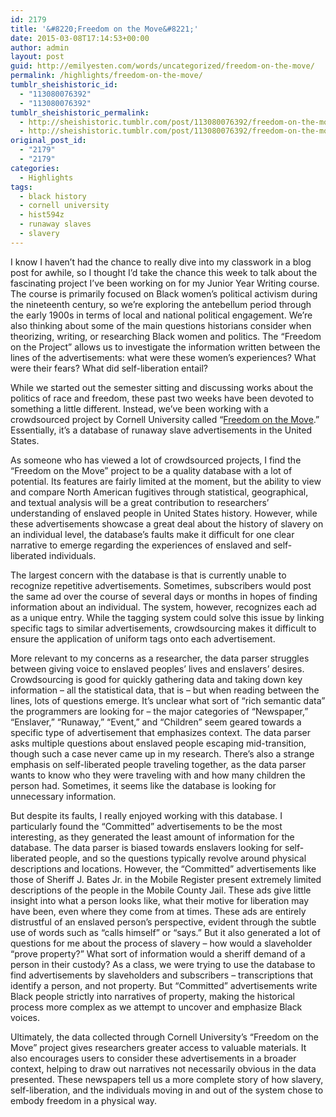 ```yaml
---
id: 2179
title: '&#8220;Freedom on the Move&#8221;'
date: 2015-03-08T17:14:53+00:00
author: admin
layout: post
guid: http://emilyesten.com/words/uncategorized/freedom-on-the-move/
permalink: /highlights/freedom-on-the-move/
tumblr_sheishistoric_id:
  - "113080076392"
  - "113080076392"
tumblr_sheishistoric_permalink:
  - http://sheishistoric.tumblr.com/post/113080076392/freedom-on-the-move
  - http://sheishistoric.tumblr.com/post/113080076392/freedom-on-the-move
original_post_id:
  - "2179"
  - "2179"
categories:
  - Highlights
tags:
  - black history
  - cornell university
  - hist594z
  - runaway slaves
  - slavery
---
```

I know I haven’t had the chance to really dive into my classwork in a blog post for awhile, so I thought I’d take the chance this week to talk about the fascinating project I’ve been working on for my Junior Year Writing course. The course is primarily focused on Black women’s political activism during the nineteenth century, so we’re exploring the antebellum period through the early 1900s in terms of local and national political engagement. We’re also thinking about some of the main questions historians consider when theorizing, writing, or researching Black women and politics. The “Freedom on the Project” allows us to investigate the information written between the lines of the advertisements: what were these women’s experiences? What were their fears? What did self-liberation entail?

While we started out the semester sitting and discussing works about the politics of race and freedom, these past two weeks have been devoted to something a little different. Instead, we’ve been working with a crowdsourced project by Cornell University called “<a href="http://freedomonthemove.org" target="_blank">Freedom on the Move</a>.” Essentially, it’s a database of runaway slave advertisements in the United States. 

<!-- more -->

As someone who has viewed a lot of crowdsourced projects, I find the “Freedom on the Move” project to be a quality database with a lot of potential. Its features are fairly limited at the moment, but the ability to view and compare North American fugitives through statistical, geographical, and textual analysis will be a great contribution to researchers’ understanding of enslaved people in United States history. However, while these advertisements showcase a great deal about the history of slavery on an individual level, the database’s faults make it difficult for one clear narrative to emerge regarding the experiences of enslaved and self-liberated individuals. 

The largest concern with the database is that is currently unable to recognize repetitive advertisements. Sometimes, subscribers would post the same ad over the course of several days or months in hopes of finding information about an individual. The system, however, recognizes each ad as a unique entry. While the tagging system could solve this issue by linking specific tags to similar advertisements, crowdsourcing makes it difficult to ensure the application of uniform tags onto each advertisement. 

More relevant to my concerns as a researcher, the data parser struggles between giving voice to enslaved peoples’ lives and enslavers’ desires. Crowdsourcing is good for quickly gathering data and taking down key information &#8211; all the statistical data, that is &#8211; but when reading between the lines, lots of questions emerge. It’s unclear what sort of “rich semantic data” the programmers are looking for &#8211; the major categories of “Newspaper,” “Enslaver,” “Runaway,” “Event,” and “Children” seem geared towards a specific type of advertisement that emphasizes context. The data parser asks multiple questions about enslaved people escaping mid-transition, though such a case never came up in my research. There’s also a strange emphasis on self-liberated people traveling together, as the data parser wants to know who they were traveling with and how many children the person had. Sometimes, it seems like the database is looking for unnecessary information. 

But despite its faults, I really enjoyed working with this database. I particularly found the “Committed” advertisements to be the most interesting, as they generated the least amount of information for the database. The data parser is biased towards enslavers looking for self-liberated people, and so the questions typically revolve around physical descriptions and locations. However, the “Committed” advertisements like those of Sheriff J. Bates Jr. in the Mobile Register present extremely limited descriptions of the people in the Mobile County Jail. These ads give little insight into what a person looks like, what their motive for liberation may have been, even where they come from at times. These ads are entirely distrustful of an enslaved person’s perspective, evident through the subtle use of words such as “calls himself” or “says.” But it also generated a lot of questions for me about the process of slavery &#8211; how would a slaveholder “prove property?” What sort of information would a sheriff demand of a person in their custody? As a class, we were trying to use the database to find advertisements by slaveholders and subscribers &#8211; transcriptions that identify a person, and not property. But “Committed” advertisements write Black people strictly into narratives of property, making the historical process more complex as we attempt to uncover and emphasize Black voices. 

Ultimately, the data collected through Cornell University’s “Freedom on the Move” project gives researchers greater access to valuable materials. It also encourages users to consider these advertisements in a broader context, helping to draw out narratives not necessarily obvious in the data presented. These newspapers tell us a more complete story of how slavery, self-liberation, and the individuals moving in and out of the system chose to embody freedom in a physical way.